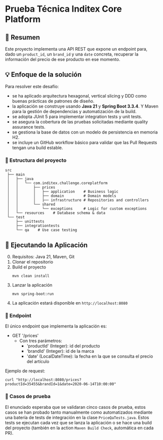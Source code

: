 # Prueba Técnica Inditex Core Platform

## 📌 Resumen
Este proyecto implementa una API REST que expone un endpoint para, dado un `product_id`, un `brand_id` y una `date` concreta, recuperar la información del precio de ese producto en ese momento.

## 💡 Enfoque de la solución
Para resolver este desafío:
- se ha aplicado arquitectura hexagonal, vertical slicing y DDD como buenas prácticas de patrones de diseño.
- la aplicación se construye usando **Java 21** y **Spring Boot 3.3.4**. Y Maven para la gestión de dependencias y automatización de la build.
- se adopta JUnit 5 para implementar integration tests y unit tests.
- se asegura la cobertura de las pruebas solicitadas mediante quality assurance tests.
- se gestiona la base de datos con un modelo de persistencia en memoria H2.
- se incluye un GitHub workflow básico para validar que las Pull Requests tengan una build estable.

### 📁 Estructura del proyecto
```
src  
 ├── main  
 │   ├── java  
 │   │   └── com.inditex.challenge.coreplatform  
 │   │       ├── prices  
 │   │       │   ├── application    # Business logic  
 │   │       │   ├── domain         # Domain models  
 │   │       │   ├── infrastructure # Repositories and controllers  
 │   │       └── shared  
 │   │           └── exceptions     # Logic for custom exceptions  
 │   └── resources    # Database schema & data
 └── test  
     ├── unittests  
     ├── integrationtests  
     └── qa    # Use case testing
```

## 🚀 Ejecutando la Aplicación
0. Requisitos: Java 21, Maven, Git
1. Clonar el repositorio
2. Build el proyecto
   ```
   mvn clean install
   ```
3. Lanzar la aplicación
   ```
   mvn spring-boot:run
   ```
4. La aplicación estará disponible en `http://localhost:8080`

### 📝 Endpoint
El único endpoint que implementa la aplicación es:
* GET '/prices'
  - Con tres parámetros:
    * 'productId' (Integer): id del producto
    * 'brandId' (Integer): id de la marca
    * 'date' (LocalDateTime): la fecha en la que se consulta el precio del artículo

Ejemplo de request:
```
curl "http://localhost:8080/prices?productId=35455&brandId=1&date=2020-06-14T10:00:00"
```
### 🧪 Casos de prueba
El enunciado esperaba que se validaran cinco casos de prueba, estos casos se han probado tanto manualmente como automatizados mediante una batería de tests de integración en la clase `PriceQaTests.java`.
Estos tests se ejecutan cada vez que se lanza la aplicación o se hace una build del proyecto (también en la action `Maven Build Check`, automática en cada PR).
